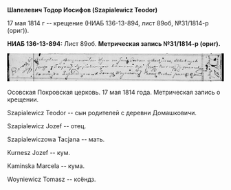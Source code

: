 **Шапелевич Тодор Иосифов (Szapialewicz Teodor)**

17 мая 1814 г -- крещение (НИАБ 136-13-894, лист 89об, №31/1814-р
(ориг)).

**НИАБ 136-13-894:** Лист 89об. **Метрическая запись №31/1814-р
(ориг).**

![](./media/05021e2e7a60f2b425aedce0f40d388e32fb1f18.png)

Осовская Покровская церковь. 17 мая 1814 года. Метрическая запись о
крещении.

Szapialewicz Teodor -- сын родителей с деревни Домашковичи.

Szapialewicz Jozef -- отец.

Szapialewiczowa Tacjana -- мать.

Kurnesz Jozef -- кум.

Kaminska Marcela -- кума.

Woyniewicz Tomasz -- ксёндз.
